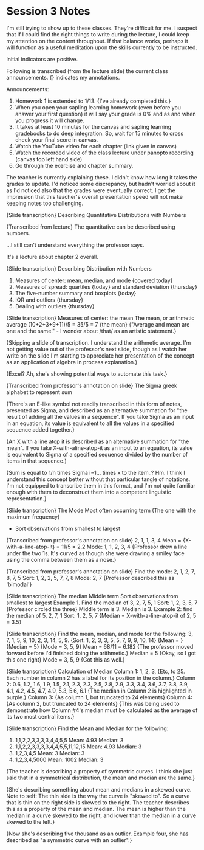 # Session 3 Notes

I'm still trying to show up to these classes.  They're difficult for me.  I suspect that if I could find the right things to write during the lecture, I could keep my attention on the content throughout.  If that balance works, perhaps it will function as a useful meditation upon the skills currently to be instructed.

Initial indicators are positive.

Following is transcribed (from the lecture slide) the current class announcements.  {} indicates my annotations.

Announcements:
1. Homework 1 is extended to 1/13.  {I've already completed this.}
2. When you open your sapling learning homework (even before you answer your first question) it will say your grade is 0% and as and when you progress it will change.
3. It takes at least 10 minutes for the canvas and sapling learning gradebooks to do deep integration. So, wait for 15 minutes to cross check your final score in canvas.
4. Watch the YouTube video for each chapter (link given in canvas)
5. Watch the recorded video of the class lecture under panopto recording (canvas top left hand side)
6. Go through the exercise and chapter summary.

The teacher is currently explaining these.  I didn't know how long it takes the grades to update.  I'd noticed some discrepancy, but hadn't worried about it as I'd noticed also that the grades were eventually correct.  I get the impression that this teacher's overall presentation speed will not make keeping notes too challenging.

{Slide transcription}
Describing Quantitative Distributions with Numbers

{Transcribed from lecture}
The quantitative can be described using numbers.

...I still can't understand everything the professor says.

It's a lecture about chapter 2 overall.

{Slide transcription}
Describing Distribution with Numbers
1. Measures of center: mean, median, and mode {covered today}
2. Measures of spread: quartiles {today} and standard deviation {thursday}
3. The five-number summary and boxplots {today}
4. IQR and outliers  {thursday}
5. Dealing with outliers {thursday}

{Slide transcription}
Measures of center: the mean
The mean, or arithmetic average
(10+2+3+9+11)/5
= 35/5
= 7 {the mean}
{"Average and mean are one and the same." - I wonder about /that/ as an artistic statement.}

{Skipping a slide of transcription.  I understand the arithmetic average.  I'm not getting value out of the professor's next slide, though as I watch her write on the slide I'm starting to appreciate her presentation of the concept as an application of algebra in process explanation.}

{Excel?  Ah, she's showing potential ways to automate this task.}

{Transcribed from professor's annotation on slide}
The Sigma greek alphabet to represent sum

{There's an E-like symbol not readily transcribed in this form of notes, presented as Sigma, and described as an alternative summation for "the result of adding all the values in a sequence".  If you take Sigma as an input in an equation, its value is equivalent to all the values in a specified sequence added together.}

{An X with a line atop it is described as an alternative summation for "the mean".  If you take X-with-aline-atop-it as an input to an equation, its value is equivalent to Sigma of a specified sequence divided by the number of items in that sequence.)

{Sum is equal to 1/n times Sigma i=1... times x to the item..?  Hm.  I think I understand this concept better without that particular tangle of notations.  I'm not equipped to transcribe them in this format, and I'm not quite familiar enough with them to deconstruct them into a competent linguistic representation.}

{Slide transcription}
The Mode
Most often occurring term
(The one with the maximum frequency)
* Sort observations from smallest to largest

{Transcribed from professor's annotation on slide}
2, 1, 1, 3, 4
Mean = {X-with-a-line-atop-it} = 11/5 = 2.2
Mode: 1, 1, 2, 3, 4 {Professor drew a line under the two 1s.  It's curved as though she were drawing a smiley face using the comma between them as a nose.}

{Transcribed from professor's annotation on slide}
Find the mode:
2, 1, 2, 7, 8, 7, 5
Sort: 1, 2, 2, 5, 7, 7, 8
Mode: 2, 7 {Professor described this as 'bimodal'}

{Slide transcription}
The median
Middle term
Sort observations from smallest to largest
Example 1.
Find the median of 3, 2, 7, 5, 1
Sort: 1, 2, 3, 5, 7 {Professor circled the three}
Middle term is 3. Median is 3.
Example 2: find the median of 5, 2, 7, 1
Sort: 1, 2, 5, 7
{Median = X-with-a-line-atop-it of 2, 5 = 3.5}

{Slide transcription}
Find the mean, median, and mode for the following:
3, 7, 1, 5, 9, 10, 2, 3, 14, 5, 9.
{Sort: 1, 2, 3, 3, 5, 5, 7, 9, 9, 10, 14}
{Mean = } 
{Median = 5}
{Mode = 3, 5, 9}
Mean = 68/11 = 6.182 {The professor moved forward before I'd finished doing the arithmetic.}
Median = 5 {Okay, so I got this one right}
Mode = 3, 5, 9 {Got this as well.}

{Slide transcription}
Calculation of Median
Column 1: 1, 2, 3, {Etc, to 25.  Each number in column 2 has a label for its position in the column.}
Column 2: 0.6, 1.2, 1.6, 1.9, 1.5, 2.1, 2.3, 2.3, 2.5, 2.8, 2.9, 3.3, 3.4, 3.6, 3.7, 3.8, 3.9, 4.1, 4.2, 4.5, 4.7, 4.9, 5.3, 5.6, 6.1
{The median in Column 2 is highlighted in purple.}
Column 3: {As column 1, but truncated to 24 elements}
Column 4: {As column 2, but truncated to 24 elements}
{This was being used to demonstrate how Column #4's median must be calculated as the average of its two most central items.}

{Slide transcription}
Find the Mean and Median for the following:
1. 1,1,2,2,3,3,3,3,4,4,5,5
Mean: 4.93
Median: 3
2. 1,1,2,2,3,3,3,3,4,4,5,5,11,12,15
Mean: 4.93
Median: 3
3. 1,2,3,4,5
Mean: 3 
Median: 3
4. 1,2,3,4,5000
Mean: 1002
Median: 3

{The teacher is describing a property of symmetric curves.  I think she just said that in a symmetrical distribution, the mean and median are the same.}

{She's describing something about mean and medians in a skewed curve.  Note to self: The thin side is the way the curve is "skewed to".  So a curve that is thin on the right side is skewed to the right.  The teacher describes this as a property of the mean and median.  The mean is higher than the median in a curve skewed to the right, and lower than the median in a curve skewed to the left.}

{Now she's describing five thousand as an outlier.  Example four, she has described as "a symmetric curve with an outlier".}